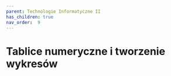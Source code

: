 ```yaml
---
parent: Technologie Informatyczne II
has_children: true
nav_order:  9
---
```


# Tablice numeryczne i tworzenie wykresów
